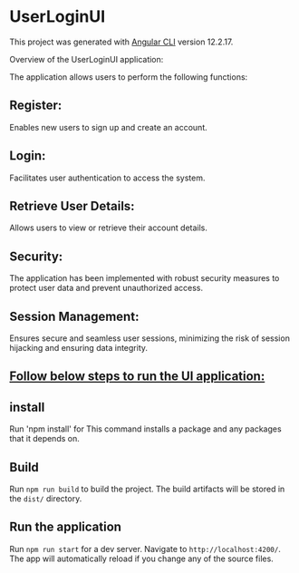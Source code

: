 # UserLoginUI

This project was generated with [Angular CLI](https://github.com/angular/angular-cli) version 12.2.17.

Overview of the UserLoginUI application:

The application allows users to perform the following functions:

## Register: 
Enables new users to sign up and create an account.
## Login:
Facilitates user authentication to access the system.
## Retrieve User Details: 
Allows users to view or retrieve their account details.

## Security: 
The application has been implemented with robust security measures to protect user data and prevent unauthorized access.

## Session Management:
Ensures secure and seamless user sessions, minimizing the risk of session hijacking and ensuring data integrity.


## <u> Follow below steps to run the UI application:</u>

## install

Run 'npm install' for This command installs a package and any packages that it depends on.
## Build

Run `npm run build` to build the project. The build artifacts will be stored in the `dist/` directory.


## Run the application

Run `npm run start` for a dev server. Navigate to `http://localhost:4200/`. The app will automatically reload if you change any of the source files.









